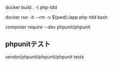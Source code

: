 docker build . -t php-tdd

docker run -it --rm -v $(pwd):/app php-tdd bash

composer require --dev phpunit/phpunit

## phpunitテスト
vendor/phpunit/phpunit/phpunit tests